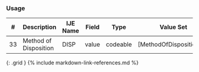### Usage


| **#** |  **Description**   |  **IJE Name**   |  **Field**  |  **Type**  | **Value Set**  |
| ---------| ------------- | ------------ | -------------- | -------- | -------- |
| 33 | Method of Disposition | DISP| value | codeable | [MethodOfDispositionVS] | 
{: .grid }
{% include markdown-link-references.md %}
